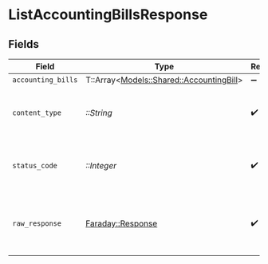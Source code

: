 # ListAccountingBillsResponse


## Fields

| Field                                                                             | Type                                                                              | Required                                                                          | Description                                                                       |
| --------------------------------------------------------------------------------- | --------------------------------------------------------------------------------- | --------------------------------------------------------------------------------- | --------------------------------------------------------------------------------- |
| `accounting_bills`                                                                | T::Array<[Models::Shared::AccountingBill](../../models/shared/accountingbill.md)> | :heavy_minus_sign:                                                                | Successful                                                                        |
| `content_type`                                                                    | *::String*                                                                        | :heavy_check_mark:                                                                | HTTP response content type for this operation                                     |
| `status_code`                                                                     | *::Integer*                                                                       | :heavy_check_mark:                                                                | HTTP response status code for this operation                                      |
| `raw_response`                                                                    | [Faraday::Response](https://www.rubydoc.info/gems/faraday/Faraday/Response)       | :heavy_check_mark:                                                                | Raw HTTP response; suitable for custom response parsing                           |